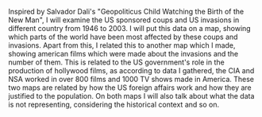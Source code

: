 

Inspired by Salvador Dali's "Geopoliticus Child Watching the Birth of the New Man", I will examine the US sponsored coups and US invasions in different country from 1946 to 2003. I will put this data on a map, showing which parts of the world have been most affected by these coups and invasions. Apart from this, I related this to another map which I made, showing american films which were made about the invasions and the number of them. This is related to the US government's role in the production of hollywood films, as according to data I gathered, the CIA and NSA worked in over 800 films and 1000 TV shows made in America. These two maps are related by how the US foreign affairs work and how they are justified to the population.  On both maps I will also talk about what the data is not representing, considering the historical context and so on. 
